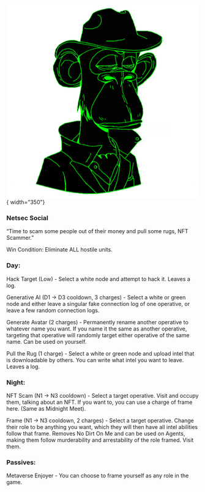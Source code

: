 ![nftscammer.png](Images/nftscammer.png){ width="350"}

### **Netsec Social**

“Time to scam some people out of their money and pull some rugs, NFT Scammer.”

Win Condition: Eliminate ALL hostile units.

### **Day:**

Hack Target (Low) - Select a white node and attempt to hack it. Leaves a log.

Generative AI (D1 -> D3 cooldown, 3 charges) - Select a white or green node and either leave a singular fake connection log of one operative, or leave a few random connection logs.

Generate Avatar (2 charges) - Permanently rename another operative to whatever name you want. If you name it the same as another operative, targeting that operative will randomly target either operative of the same name. Can be used on yourself.

Pull the Rug (1 charge) - Select a white or green node and upload intel that is downloadable by others. You can write what intel you want to leave. Leaves a log.

### **Night:**

NFT Scam (N1 -> N3 cooldown) - Select a target operative. Visit and occupy them, talking about an NFT. If you want to, you can use a charge of frame here. (Same as Midnight Meet).

Frame (N1 -> N3 cooldown, 2 charges) - Select a target operative. Change their role to be anything you want, which they will then have all intel abilities follow that frame. Removes No Dirt On Me and can be used on Agents, making them follow murderability and arrestability of the role framed. Visit them.

### **Passives:**

Metaverse Enjoyer - You can choose to frame yourself as any role in the game.